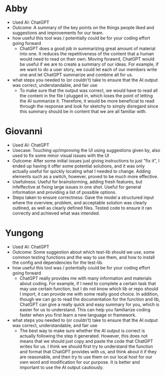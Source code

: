 # Abby
- Used AI: ChatGPT
- Outcome: A summary of the key points on the things people liked and suggestions and improvements for our team.
- how useful this tool was / potentially could be for your coding effort going forward
    - ChatGPT does a good job in summarizing great amount of material into one. It reduces the repetitiveness of the content that a human would need to read on their own. Moving forawrd, ChatGPT would be useful if we are to create a summary of our ideas. For example, if we want to do a user story, we could let each of our members write one and let ChatGPT summarize and combine all for us.
- what steps you needed to (or couldn’t) take to ensure that the AI output was correct, understandable, and fair use
    - To make sure that the output was correct, we would have to read all the content in the file I plugged in, which loses the point of letting the AI summarize it. Therefore, it would be more beneficial to read through the response and look for sketchy to simply disregard since this summary should be in content that we are all familiar with.

# Giovanni
- Used AI: ChatGPT
- Usecase: Touching up/improving the UI using suggestions given by, also used to fix some minor visual issues with the UI
- Outcome: After some initial issues just giving instructions to just "fix it", I ended up having it offer some potential solutions, and it was only actually useful for quickly locating what I needed to change. Adding elements such as a switch, however, proved to be much more effective. 
- Usefulness: Useful for brainstorming, adding fresh features, but infeffective at fixing large issues in one shot. Useful for general information and providing a list of possible options. 
- Steps taken to ensure correctness: Gave the model a structured input where the overview, problem, and acceptable solution was clearly outlined, as well as clearly defined files. Tested code to ensure it ran correctly and achieved what was intended. 

# Yungong
- Used AI: ChatGPT
- Outcome: Some suggestion about which test-lib should we use, some common testing functions and the way to use them, and how to install the config and dependencies for the test-lib.
- how useful this tool was / potentially could be for your coding effort going forward
    - ChatGPT really provides me with many information and materials about coding. For example, if I need to complete a certain task that may use certain function, but I do not know which lib or repo should I import, it can provide me with some really good choice. In addition, though we can go to read the documentation for the function and lib, ChatGPT can give a really quick and easy summary for you, which is easier for us to understand. This can help you familiarize coding faster when you first learn a new language or framework.
- what steps you needed to (or couldn’t) take to ensure that the AI output was correct, understandable, and fair use
    - The best way to make sure whether the AI output is correct is actually following the step it generated. However, this does not means that we should just copy and paste the code that ChatGPT writes for us. I think we should first try to understand the function and format that ChatGPT provides with us, and think about it if they are reasonable, and then try to use them on our local host for our own word and modification for our purpose. It is better and important to use the AI output cautiously.